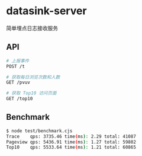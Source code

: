 # datasink-server

简单埋点日志接收服务

## API

```bash
# 上报事件
POST /t
```

```bash
# 获取每日浏览次数和人数
GET /pvuv
```

```bash
# 获取 Top10 访问页面
GET /top10
```

## Benchmark

```bash
$ node test/benchmark.cjs 
Trace    qps: 3735.46 time(ms): 2.29 total: 41087
Pageview qps: 5436.91 time(ms): 1.27 total: 59802
Top10    qps: 5533.64 time(ms): 1.21 total: 60865
```
